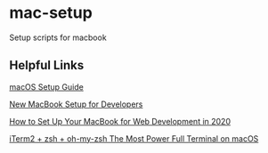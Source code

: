 # mac-setup

Setup scripts for macbook

## Helpful Links

[macOS Setup Guide](http://sourabhbajaj.com/mac-setup/)

[New MacBook Setup for Developers](https://dev.to/therealdanvega/new-macbook-setup-for-developers-2nma)

[How to Set Up Your MacBook for Web Development in 2020](https://medium.com/better-programming/setting-up-your-mac-for-web-development-in-2020-659f5588b883)

[iTerm2 + zsh + oh-my-zsh The Most Power Full Terminal on macOS](https://medium.com/ayuth/iterm2-zsh-oh-my-zsh-the-most-power-full-of-terminal-on-macos-bdb2823fb04c)
